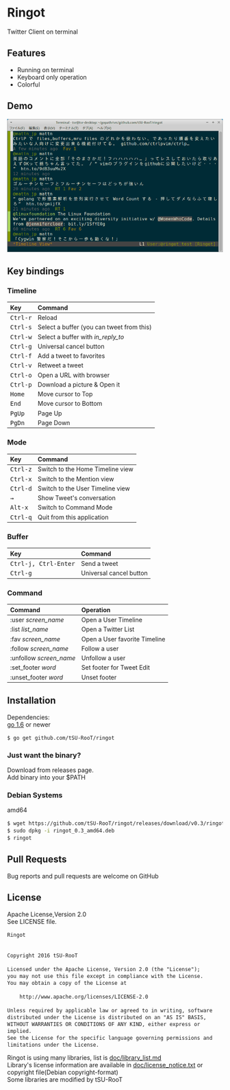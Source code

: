 # Ringot
Twitter Client on terminal  

## Features

* Running on terminal
* Keyboard only operation
* Colorful

## Demo

![Demo](doc/pict/demo01.gif)

## Key bindings

### Timeline

|Key|Command|
|:---|:---|
|<kbd>Ctrl-r</kbd>|Reload|
|<kbd>Ctrl-s</kbd>|Select a buffer (you can tweet from this) |
|<kbd>Ctrl-w</kbd>|Select a buffer with *in_reply_to* |
|<kbd>Ctrl-g</kbd>|Universal cancel button |
|<kbd>Ctrl-f</kbd>|Add a tweet to favorites|
|<kbd>Ctrl-v</kbd>|Retweet a tweet|
|<kbd>Ctrl-o</kbd>|Open a URL with browser|
|<kbd>Ctrl-p</kbd>|Download a picture & Open it|
|<kbd>Home</kbd>|Move cursor to Top|
|<kbd>End</kbd> |Move cursor to Bottom|
|<kbd>PgUp</kbd>|Page Up|
|<kbd>PgDn</kbd>|Page Down|

### Mode
|Key|Command|
|:---|:---|
|<kbd>Ctrl-z</kbd>|Switch to the Home Timeline view |
|<kbd>Ctrl-x</kbd>|Switch to the Mention view |
|<kbd>Ctrl-d</kbd>|Switch to the User Timeline view |
|<kbd>→</kbd>|Show Tweet's conversation |
|<kbd>Alt-x</kbd>|Switch to Command Mode |
|<kbd>Ctrl-q</kbd>|Quit from this application |

### Buffer
|Key|Command|
|:---|:---|
|<kbd>Ctrl-j, Ctrl-Enter</kbd>|Send a tweet |
|<kbd>Ctrl-g</kbd>|Universal cancel button |

### Command
|Command|Operation|
|:---|:---|
|:user *screen_name*|Open a User Timeline |
|:list *list_name*|Open a Twitter List |
|:fav *screen_name*|Open a User favorite Timeline |
|:follow *screen_name*|Follow a user|
|:unfollow *screen_name*|Unfollow a user|
|:set_footer *word*|Set footer for Tweet Edit|
|:unset_footer *word*|Unset footer|

## Installation
Dependencies:  
[go 1.6](https://golang.org/) or newer

```
$ go get github.com/tSU-RooT/ringot
```

### Just want the binary?
Download from releases page.  
Add binary into your $PATH  

### Debian Systems

amd64
```bash
$ wget https://github.com/tSU-RooT/ringot/releases/download/v0.3/ringot_0.3_amd64.deb
$ sudo dpkg -i ringot_0.3_amd64.deb
$ ringot
```


## Pull Requests
Bug reports and pull requests are welcome on GitHub

## License
Apache License,Version 2.0  
See LICENSE file.  

```
Ringot


Copyright 2016 tSU-RooT

Licensed under the Apache License, Version 2.0 (the "License");
you may not use this file except in compliance with the License.
You may obtain a copy of the License at

    http://www.apache.org/licenses/LICENSE-2.0

Unless required by applicable law or agreed to in writing, software
distributed under the License is distributed on an "AS IS" BASIS,
WITHOUT WARRANTIES OR CONDITIONS OF ANY KIND, either express or implied.
See the License for the specific language governing permissions and
limitations under the License.
```

Ringot is using many libraries, list is [doc/library_list.md](doc/library_list.md)  
Library's license information are available in [doc/license_notice.txt](doc/license_notice.txt) or copyright file(Debian copyright-format)  
Some libraries are modified by tSU-RooT  
